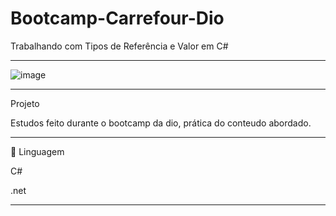 # Bootcamp-Carrefour-Dio
Trabalhando com Tipos de Referência e Valor em C#
**************************************************************************************************

![image](https://user-images.githubusercontent.com/72118415/161806191-bbf15b8f-e817-4d98-b508-c97fd9079531.png)


*************************************************************************************************
Projeto

Estudos feito durante o bootcamp da dio, prática do conteudo abordado.



**************************************************************************************************
🚀 Linguagem

C#

.net

*************************************************************************************************

